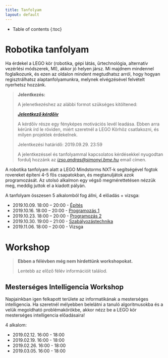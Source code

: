 ```yaml
---
title: Tanfolyam
layout: default
---
```


* Table of contents
{:toc}

# Robotika tanfolyam

Ha érdekel a LEGO kör (robotika, gépi látás, űrtechnológia, alternatív vezérlési módszerek, MI), akkor jó helyen jársz. Mi majdnem mindennel foglalkozunk, és ezen az oldalon mindent megtudhatsz arról, hogy hogyan regisztrálhatsz alaptanfolyamunkra, melynek elvégzésével felvételt nyerhetsz hozzánk.

> **Jelentkezés:**
>
> A jelenetkezéshez az alábbi formot szükséges kitöltened:
>
> [***Jelentkező kérdőív***](https://docs.google.com/forms/d/e/1FAIpQLSdq9PyMXIN0xLPARb5M1MBgjug_YbRbeE3czAd2Cuodivgvhg/viewform?usp=sf_link)
>
> A kérdőív része egy fényképes motivációs levél leadása. Ebben arra kérünk írd le röviden, miért szeretnél a LEGO Körhöz csatlakozni, és milyen projektek érdekelnek.
>
> Jelentkezési határidő: 2019.09.29. 23:59
>
> A jelentkezéssel és tanfolyammal kapcsolatos kérdésekkel nyugodtan fordulj hozzánk az *izso.andras@simonyi.bme.hu* email címen.


A robotika tanfolyam alatt a LEGO Mindstorms NXT-k segítségével fogtok rovereket építeni 4-5 fős csapatokban, és megtanuljátok azok programozását. Az utolsó alkalmon egy végső megmérettetésen nézzük meg, meddig juttok el a kiadott pályán.

A tanfolyam összesen 5 alkalomból fog állni, 4 előadás + vizsga:

 - 2019.10.09. 18:00 – 20:00 - [Építés](epites)
 - 2019.10.16. 18:00 – 20:00 - [Programozás 1](programozas-1)
 - 2019.10.23. 18:00 – 20:00 - [Programozás 2](programozas-2)
 - 2019.10.30. 19:00 – 21:00 - [Szabályozástechnika](szabalyozastechnika)
 - 2019.11.06. 18:00 – 20:00 - Vizsga


# Workshop

> **Ebben a félévben még nem hirdettünk workshopokat.**
>
> Lentebb az előző félév információit találod.


## Mesterséges Intelligencia Workshop

Napjainkban igen felkapott területe az informatikának a mesterséges intelligencia. Ha szeretnél mélyebben belelátni a tanuló algoritmusokba és a velük megoldható problémakörökbe, akkor nézz be a LEGO kör mesterséges intelligencia előadásaira!

4 alkalom:

- 2019.02.12. 16:00 - 18:00 
- 2019.02.19. 16:00 - 18:00 
- 2019.02.26. 16:00 - 18:00 
- 2019.03.05. 16:00 - 18:00 

